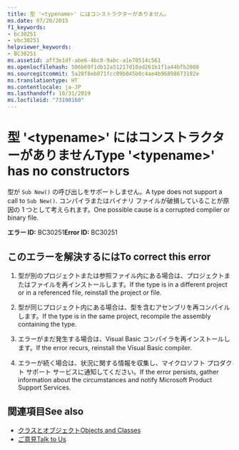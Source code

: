 ```yaml
---
title: 型 '<typename>' にはコンストラクターがありません。
ms.date: 07/20/2015
f1_keywords:
- bc30251
- vbc30251
helpviewer_keywords:
- BC30251
ms.assetid: aff3e1df-abe6-4bc0-9abc-a1e70514c561
ms.openlocfilehash: 506b69f1db12a51217d10ad261b1f1a44bfb2008
ms.sourcegitcommit: 5a28f8eb071fcc09b045b0c4ae4b96898673192e
ms.translationtype: HT
ms.contentlocale: ja-JP
ms.lasthandoff: 10/31/2019
ms.locfileid: "73198160"
---
```

# <a name="type-typename-has-no-constructors"></a><span data-ttu-id="b5610-102">型 '\<typename>' にはコンストラクターがありません</span><span class="sxs-lookup"><span data-stu-id="b5610-102">Type '\<typename>' has no constructors</span></span>
<span data-ttu-id="b5610-103">型が `Sub New()` の呼び出しをサポートしません。</span><span class="sxs-lookup"><span data-stu-id="b5610-103">A type does not support a call to `Sub New()`.</span></span> <span data-ttu-id="b5610-104">コンパイラまたはバイナリ ファイルが破損していることが原因の 1 つとして考えられます。</span><span class="sxs-lookup"><span data-stu-id="b5610-104">One possible cause is a corrupted compiler or binary file.</span></span>  
  
 <span data-ttu-id="b5610-105">**エラー ID:** BC30251</span><span class="sxs-lookup"><span data-stu-id="b5610-105">**Error ID:** BC30251</span></span>  
  
## <a name="to-correct-this-error"></a><span data-ttu-id="b5610-106">このエラーを解決するには</span><span class="sxs-lookup"><span data-stu-id="b5610-106">To correct this error</span></span>  
  
1. <span data-ttu-id="b5610-107">型が別のプロジェクトまたは参照ファイル内にある場合は、プロジェクトまたはファイルを再インストールします。</span><span class="sxs-lookup"><span data-stu-id="b5610-107">If the type is in a different project or in a referenced file, reinstall the project or file.</span></span>  
  
2. <span data-ttu-id="b5610-108">型が同じプロジェクト内にある場合は、型を含むアセンブリを再コンパイルします。</span><span class="sxs-lookup"><span data-stu-id="b5610-108">If the type is in the same project, recompile the assembly containing the type.</span></span>  
  
3. <span data-ttu-id="b5610-109">エラーがまだ発生する場合は、Visual Basic コンパイラを再インストールします。</span><span class="sxs-lookup"><span data-stu-id="b5610-109">If the error recurs, reinstall the Visual Basic compiler.</span></span>  
  
4. <span data-ttu-id="b5610-110">エラーが続く場合は、状況に関する情報を収集し、マイクロソフト プロダクト サポート サービスに通知してください。</span><span class="sxs-lookup"><span data-stu-id="b5610-110">If the error persists, gather information about the circumstances and notify Microsoft Product Support Services.</span></span>  
  
## <a name="see-also"></a><span data-ttu-id="b5610-111">関連項目</span><span class="sxs-lookup"><span data-stu-id="b5610-111">See also</span></span>

- [<span data-ttu-id="b5610-112">クラスとオブジェクト</span><span class="sxs-lookup"><span data-stu-id="b5610-112">Objects and Classes</span></span>](../../../visual-basic/programming-guide/language-features/objects-and-classes/index.md)
- [<span data-ttu-id="b5610-113">ご意見</span><span class="sxs-lookup"><span data-stu-id="b5610-113">Talk to Us</span></span>](/visualstudio/ide/feedback-options)
